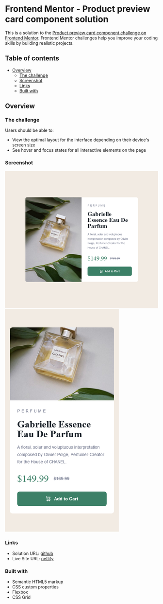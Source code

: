 # Frontend Mentor - Product preview card component solution

This is a solution to the [Product preview card component challenge on Frontend Mentor](https://www.frontendmentor.io/challenges/product-preview-card-component-GO7UmttRfa). Frontend Mentor challenges help you improve your coding skills by building realistic projects.

## Table of contents

- [Overview](#overview)
    - [The challenge](#the-challenge)
    - [Screenshot](#screenshot)
    - [Links](#links)
    - [Built with](#built-with)

## Overview

### The challenge

Users should be able to:

- View the optimal layout for the interface depending on their device's screen size
- See hover and focus states for all interactive elements on the page

### Screenshot

![](./assets/screenshots/desktop.png)
![](./assets/screenshots/mobile.png)

### Links

- Solution URL: [github](https://github.com/Ehsan-FM/product-preview-card-component/)
- Live Site URL: [netlify](https://ehsan-fm-product-preview-card-component.netlify.app/)

### Built with

- Semantic HTML5 markup
- CSS custom properties
- Flexbox
- CSS Grid